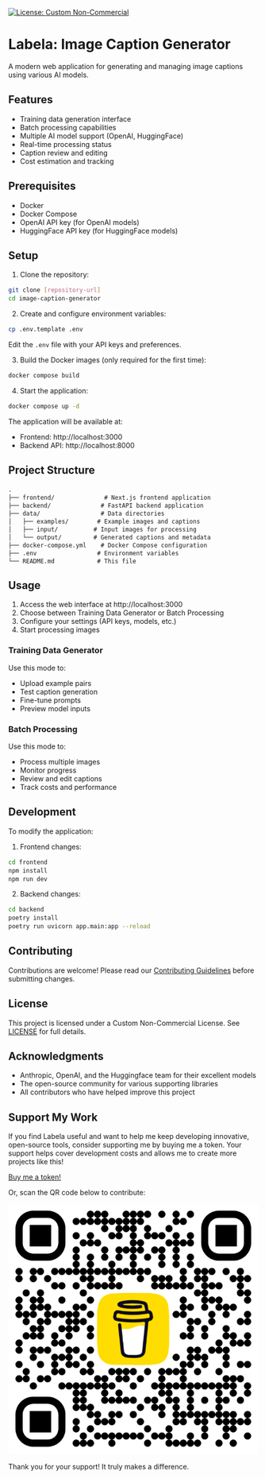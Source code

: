 [![License: Custom Non-Commercial](https://img.shields.io/badge/License-Custom%20Non--Commercial-red.svg)](LICENSE.md)

# Labela: Image Caption Generator

A modern web application for generating and managing image captions using various AI models.

## Features

- Training data generation interface
- Batch processing capabilities
- Multiple AI model support (OpenAI, HuggingFace)
- Real-time processing status
- Caption review and editing
- Cost estimation and tracking

## Prerequisites

- Docker
- Docker Compose
- OpenAI API key (for OpenAI models)
- HuggingFace API key (for HuggingFace models)

## Setup

1. Clone the repository:
```bash
git clone [repository-url]
cd image-caption-generator
```

2. Create and configure environment variables:
```bash
cp .env.template .env
```
Edit the `.env` file with your API keys and preferences.

3. Build the Docker images (only required for the first time):
```bash
docker compose build
```

4. Start the application:
```bash
docker compose up -d
```

The application will be available at:
- Frontend: http://localhost:3000
- Backend API: http://localhost:8000

## Project Structure

```
.
├── frontend/              # Next.js frontend application
├── backend/              # FastAPI backend application
├── data/                 # Data directories
│   ├── examples/        # Example images and captions
│   ├── input/          # Input images for processing
│   └── output/         # Generated captions and metadata
├── docker-compose.yml    # Docker Compose configuration
├── .env                 # Environment variables
└── README.md            # This file
```

## Usage

1. Access the web interface at http://localhost:3000
2. Choose between Training Data Generator or Batch Processing
3. Configure your settings (API keys, models, etc.)
4. Start processing images

### Training Data Generator

Use this mode to:
- Upload example pairs
- Test caption generation
- Fine-tune prompts
- Preview model inputs

### Batch Processing

Use this mode to:
- Process multiple images
- Monitor progress
- Review and edit captions
- Track costs and performance

## Development

To modify the application:

1. Frontend changes:
```bash
cd frontend
npm install
npm run dev
```

2. Backend changes:
```bash
cd backend
poetry install
poetry run uvicorn app.main:app --reload
```

## Contributing
Contributions are welcome! Please read our [Contributing Guidelines](CONTRIBUTING.md) before submitting changes.

## License
This project is licensed under a Custom Non-Commercial License. See [LICENSE](LICENSE.md) for full details.

## Acknowledgments
- Anthropic, OpenAI, and the Huggingface team for their excellent models
- The open-source community for various supporting libraries
- All contributors who have helped improve this project

## Support My Work

If you find Labela useful and want to help me keep developing innovative, open-source tools, consider supporting me by buying me a token. Your support helps cover development costs and allows me to create more projects like this!

[Buy me a token!](https://buymeacoffee.com/TobiFank)

Or, scan the QR code below to contribute:

![Buy me a token QR Code](images/buymeatokenqr.png)

Thank you for your support! It truly makes a difference.
